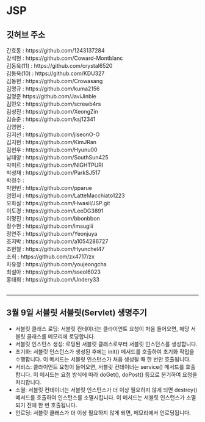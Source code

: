 # JSP
<h2>깃허브 주소</h2>
간효동 : https://github.com/1243137284<br>
강석현 : https://github.com/Coward-Montblanc<br>
김동욱(11) : https://github.com/crystal6520<br>
김동욱(10) : https://github.com/KDU327<br>
김동현 : https://github.com/Crowasang<br>
김명규 : https://github.com/kuma2156<br>
김명준 https://github.com/JaviJinble<br>
김민오 : https://github.com/screwb4rs<br>
김성진 : https://github.com/XeongZin<br>
김승준 : https://github.com/ksj12341<br>
김영현 : <br>
김지선 : https://github.com/jiseonO-O<br>
김지현 : https://github.com/KimJRan<br>
김현우 : https://github.com/Hyunu00<br>
남태양 : https://github.com/SouthSun425<br>
박미르 : https://github.com/NIGHTPURI<br>
박성재 : https://github.com/ParkSJ517<br>
박정수 : <br>
박현빈 : https://github.com/pparue<br>
엄민서 : https://github.com/LatteMacchiato1223<br>
오화실 : https://github.com/Hwasil/JSP.git<br>
이도경 : https://github.com/LeeDG3891<br>
이명진 : https://github.com/bbonbbon<br>
정수현 : https://github.com/imsugiii<br>
정연주 : https://github.com/Yeonjuya<br>
조지박 : https://github.com/a1054286727<br>
조현철 : https://github.com/Hyunchel47<br>
조희 : https://github.com/zx4717/zx<br>
차유정 : https://github.com/youjeongcha<br>
최설아 : https://github.com/sseol6023<br>
홍태희 : https://github.com/Undery33<br>
<br>
<hr>

<h2>3월 9일 서블릿 서블릿(Servlet) 생명주기</h2>
<ul>
<li>서블릿 클래스 로딩: 서블릿 컨테이너는 클라이언트 요청이 처음 들어오면, 해당 서블릿 클래스를 메모리에 로딩합니다.</li>
<li>서블릿 인스턴스 생성: 로딩된 서블릿 클래스로부터 서블릿 인스턴스를 생성합니다.</li>
<li>초기화: 서블릿 인스턴스가 생성된 후에는 init() 메서드를 호출하여 초기화 작업을 수행합니다. 이 메서드는 서블릿 인스턴스가 처음 생성될 때 한 번만 호출됩니다.</li>
<li>서비스: 클라이언트 요청이 들어오면, 서블릿 컨테이너는 service() 메서드를 호출합니다. 이 메서드는 요청 방식에 따라 doGet(), doPost() 등으로 분기하여 요청을 처리합니다.</li>
<li>소멸: 서블릿 컨테이너는 서블릿 인스턴스가 더 이상 필요하지 않게 되면 destroy() 메서드를 호출하여 인스턴스를 소멸시킵니다. 이 메서드는 서블릿 인스턴스가 소멸되기 전에 한 번 호출됩니다.</li>
<li>언로딩: 서블릿 클래스가 더 이상 필요하지 않게 되면, 메모리에서 언로딩됩니다.</li>
</ul>
